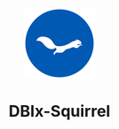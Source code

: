 <p align="center">
<img src="./resources/images/ekorn.png" width="128">
<h1 align="center">DBIx-Squirrel</h1>
</p>
